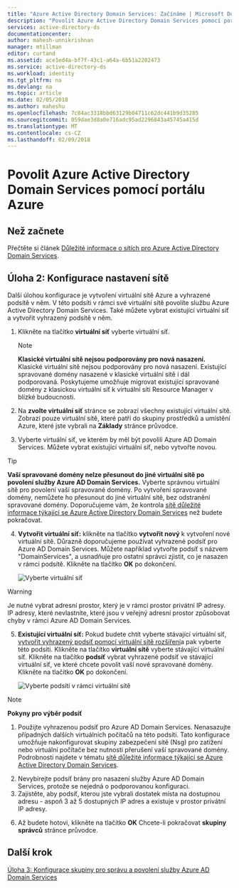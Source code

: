 ```yaml
---
title: "Azure Active Directory Domain Services: Začínáme | Microsoft Docs"
description: "Povolit Azure Active Directory Domain Services pomocí portálu Azure"
services: active-directory-ds
documentationcenter: 
author: mahesh-unnikrishnan
manager: mtillman
editor: curtand
ms.assetid: ace1ed4a-bf7f-43c1-a64a-6b51a2202473
ms.service: active-directory-ds
ms.workload: identity
ms.tgt_pltfrm: na
ms.devlang: na
ms.topic: article
ms.date: 02/05/2018
ms.author: maheshu
ms.openlocfilehash: 7c84ac3318bbd63129b04711c62dc441b9d35285
ms.sourcegitcommit: 059dae3d8a0e716adc95ad2296843a45745a415d
ms.translationtype: MT
ms.contentlocale: cs-CZ
ms.lasthandoff: 02/09/2018
---
```

# <a name="enable-azure-active-directory-domain-services-using-the-azure-portal"></a>Povolit Azure Active Directory Domain Services pomocí portálu Azure


## <a name="before-you-begin"></a>Než začnete
Přečtěte si článek [Důležité informace o sítích pro Azure Active Directory Domain Services](active-directory-ds-networking.md).


## <a name="task-2-configure-network-settings"></a>Úloha 2: Konfigurace nastavení sítě
Další úlohou konfigurace je vytvoření virtuální sítě Azure a vyhrazené podsítě v něm. V této podsíti v rámci své virtuální sítě povolíte službu Azure Active Directory Domain Services. Také můžete vybrat existující virtuální síť a vytvořit vyhrazený podsítě v něm.

1. Klikněte na tlačítko **virtuální síť** vyberte virtuální síť.
    > [!NOTE]
    > **Klasické virtuální sítě nejsou podporovány pro nová nasazení.** Klasické virtuální sítě nejsou podporovány pro nová nasazení. Existující spravované domény nasazené v klasické virtuální sítě i dál podporovaná. Poskytujeme umožňuje migrovat existující spravované domény z klasickou virtuální síť k virtuální síti Resource Manager v blízké budoucnosti.
    >

2. Na **zvolte virtuální síť** stránce se zobrazí všechny existující virtuální sítě. Zobrazí pouze virtuální sítě, které patří do skupiny prostředků a umístění Azure, které jste vybrali na **Základy** stránce průvodce.
3. Vyberte virtuální síť, ve kterém by měl být povolili Azure AD Domain Services. Můžete vybrat existující virtuální síť, nebo vytvořte novou.

  > [!TIP]
  > **Vaší spravované domény nelze přesunout do jiné virtuální sítě po povolení služby Azure AD Domain Services.** Vyberte správnou virtuální sítě pro povolení vaší spravované domény. Po vytvoření spravované domény, nemůžete ho přesunout do jiné virtuální sítě, bez odstranění spravované domény. Doporučujeme vám, že kontrola [sítě důležité informace týkající se Azure Active Directory Domain Services](active-directory-ds-networking.md) než budete pokračovat.  
  >

4. **Vytvořit virtuální síť:** klikněte na tlačítko **vytvořit nový** k vytvoření nové virtuální sítě. Důrazně doporučujeme používat vyhrazené podsíť pro Azure AD Domain Services. Můžete například vytvořte podsíť s názvem "DomainServices", a usnadňuje pro ostatní správci zjistit, co je nasazen v rámci podsítě. Klikněte na tlačítko **OK** po dokončení.

    ![Vyberte virtuální síť](./media/getting-started/domain-services-blade-network-pick-vnet.png)

  > [!WARNING]
  > Je nutné vybrat adresní prostor, který je v rámci prostor privátní IP adresy. IP adresy, které nevlastníte, které jsou v veřejný adresní prostor způsobovat chyby v rámci Azure AD Domain Services.

5. **Existující virtuální síť:** Pokud budete chtít vyberte stávající virtuální síť, [vytvořit vyhrazený podsíť pomocí virtuální sítě rozšíření](../virtual-network/virtual-networks-create-vnet-arm-pportal.md)a pak vyberte této podsíti. Klikněte na tlačítko **virtuální sítě** vyberte stávající virtuální síť. Klikněte na tlačítko **podsíť** vybrat vyhrazené podsíť ve stávající virtuální síť, ve které chcete povolit vaší nové spravované domény. Klikněte na tlačítko **OK** po dokončení.

    ![Vyberte podsítí v rámci virtuální sítě](./media/getting-started/domain-services-blade-network-pick-subnet.png)

  > [!NOTE]
  > **Pokyny pro výběr podsíť**
  > 1. Použijte vyhrazenou podsíť pro Azure AD Domain Services. Nenasazujte případných dalších virtuálních počítačů na této podsíti. Tato konfigurace umožňuje nakonfigurovat skupiny zabezpečení sítě (Nsg) pro zatížení nebo virtuální počítače bez nutnosti přerušení vaší spravované domény. Podrobnosti najdete v tématu [sítě důležité informace týkající se Azure Active Directory Domain Services](active-directory-ds-networking.md).
  2. Nevybírejte podsíť brány pro nasazení služby Azure AD Domain Services, protože se nejedná o podporovanou konfiguraci.
  3. Zajistěte, aby podsíť, kterou jste vybrali dostatek místa na dostupnou adresu - aspoň 3 až 5 dostupných IP adres a existuje v prostor privátní IP adresy.
  >

6. Až budete hotovi, klikněte na tlačítko **OK** Chcete-li pokračovat **skupiny správců** stránce průvodce.


## <a name="next-step"></a>Další krok
[Úloha 3: Konfigurace skupiny pro správu a povolení služby Azure AD Domain Services](active-directory-ds-getting-started-admingroup.md)

